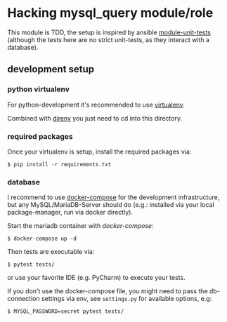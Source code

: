 # Hacking mysql_query module/role

This module is TDD, the setup is inspired by ansible 
[module-unit-tests](http://docs.ansible.com/ansible/latest/dev_guide/developing_modules_general.html#unit-testing) 
(although the tests here are no strict unit-tests, as they interact with a database).


## development setup

### python virtualenv

For python-development it's recommended to use [virtualenv](https://virtualenv.pypa.io/en/stable/).

Combined with [direnv](https://direnv.net/) you just need to cd into this directory.

### required packages

Once your virtualenv is setup, install the required packages via:

    $ pip install -r requirements.txt

### database

I recommend to use [docker-compose](https://docs.docker.com/compose/) for the development infrastructure, but any 
MySQL/MariaDB-Server should do (e.g.: installed via your local package-manager, run via docker directly). 

Start the mariadb container with *docker-compose*:

    $ docker-compose up -d

Then tests are executable via:

    $ pytest tests/

or use your favorite IDE (e.g. PyCharm) to execute your tests. 

If you don't use the docker-compose file, you might need to pass the db-connection settings via env, see `settings.py` 
for available options, e.g:

    $ MYSQL_PASSWORD=secret pytest tests/
